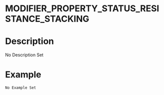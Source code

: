 # MODIFIER_PROPERTY_STATUS_RESISTANCE_STACKING
# Description
No Description Set
# Example
```No Example Set```
